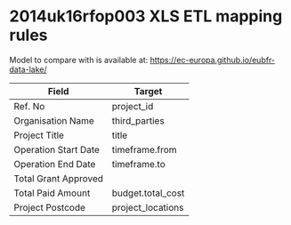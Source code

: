 # 2014uk16rfop003 XLS ETL mapping rules

Model to compare with is available at: https://ec-europa.github.io/eubfr-data-lake/

| Field                | Target            |
| -------------------- | ----------------- |
| Ref. No              | project_id        |
| Organisation Name    | third_parties     |
| Project Title        | title             |
| Operation Start Date | timeframe.from    |
| Operation End Date   | timeframe.to      |
| Total Grant Approved |                   |
| Total Paid Amount    | budget.total_cost |
| Project Postcode     | project_locations |
